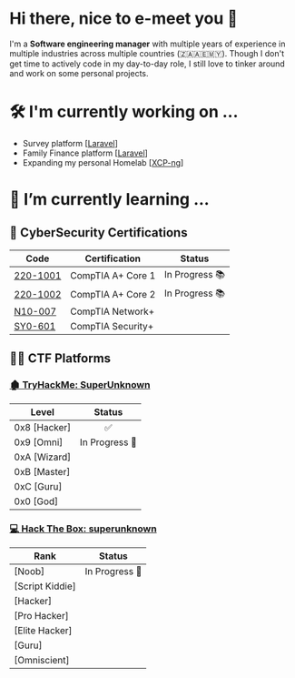 # Hi there, nice to e-meet you 👋

I'm a **Software engineering manager** with multiple years of experience in multiple industries across multiple countries (🇿🇦🇦🇪🇲🇾). Though I don't get time to actively code in my day-to-day role, I still love to tinker around and work on some personal projects. 

# 🛠 I'm currently working on ...

- Survey platform [[Laravel](https://laravel.com/)]
- Family Finance platform [[Laravel](https://laravel.com/)]
- Expanding my personal Homelab [[XCP-ng](https://xcp-ng.org/)]

# 🌱 I’m currently learning ...

## 🚓  CyberSecurity Certifications

| Code | Certification      | Status |
| ---- | --------------- | :--------------: |
| [220-1001](https://www.comptia.org/certifications/a) | CompTIA A+ Core 1 | In Progress 📚 |
| [220-1002](https://www.comptia.org/certifications/a) | CompTIA A+ Core 2 | In Progress 📚 |
| [N10-007](https://www.comptia.org/certifications/network) | CompTIA Network+ ||
| [SY0-601](https://www.comptia.org/certifications/security) | CompTIA Security+ ||



## 🏴‍☠️ CTF Platforms

### [🏚 TryHackMe: SuperUnknown](https://tryhackme.com/p/superunknown)

| Level | Status |
| ---------------- | :------: |
| 0x8 [Hacker] | ✅ |
| 0x9 [Omni] | In Progress 👾 | 
| 0xA [Wizard] |
| 0xB [Master] |
| 0xC [Guru] |
| 0x0 [God]	|

### [💻 Hack The Box: superunknown](https://app.hackthebox.eu/profile/354808)

| Rank | Status |
| ---------------- | :------: |
| [Noob] | In Progress 👾 |
| [Script Kiddie] |  | 
| [Hacker] | |
| [Pro Hacker] | |
| [Elite Hacker] | |
| [Guru]| |
| [Omniscient] | |